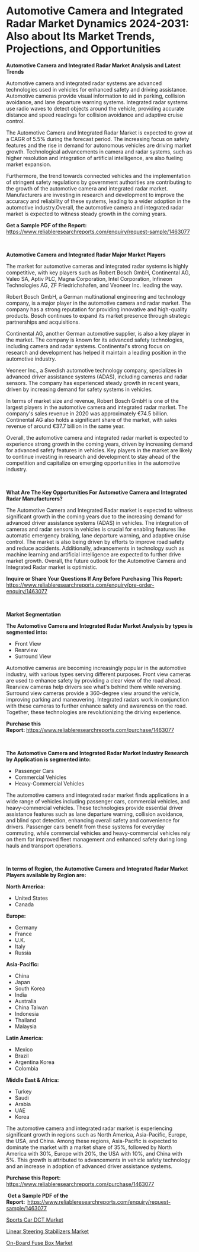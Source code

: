 <p><h1>Automotive Camera and Integrated Radar Market Dynamics 2024-2031: Also about Its Market Trends, Projections, and Opportunities</h1></p><p><strong>Automotive Camera and Integrated Radar Market Analysis and Latest Trends</strong></p>
<p><p>Automotive camera and integrated radar systems are advanced technologies used in vehicles for enhanced safety and driving assistance. Automotive cameras provide visual information to aid in parking, collision avoidance, and lane departure warning systems. Integrated radar systems use radio waves to detect objects around the vehicle, providing accurate distance and speed readings for collision avoidance and adaptive cruise control.</p><p>The Automotive Camera and Integrated Radar Market is expected to grow at a CAGR of 5.5% during the forecast period. The increasing focus on safety features and the rise in demand for autonomous vehicles are driving market growth. Technological advancements in camera and radar systems, such as higher resolution and integration of artificial intelligence, are also fueling market expansion.</p><p>Furthermore, the trend towards connected vehicles and the implementation of stringent safety regulations by government authorities are contributing to the growth of the automotive camera and integrated radar market. Manufacturers are investing in research and development to improve the accuracy and reliability of these systems, leading to a wider adoption in the automotive industry.Overall, the automotive camera and integrated radar market is expected to witness steady growth in the coming years.</p></p>
<p><strong>Get a Sample PDF of the Report:&nbsp;</strong> <a href="https://www.reliableresearchreports.com/enquiry/request-sample/1463077">https://www.reliableresearchreports.com/enquiry/request-sample/1463077</a></p>
<p>&nbsp;</p>
<p><strong>Automotive Camera and Integrated Radar Major Market Players</strong></p>
<p><p>The market for automotive cameras and integrated radar systems is highly competitive, with key players such as Robert Bosch GmbH, Continental AG, Valeo SA, Aptiv PLC, Magna Corporation, Intel Corporation, Infineon Technologies AG, ZF Friedrichshafen, and Veoneer Inc. leading the way.</p><p>Robert Bosch GmbH, a German multinational engineering and technology company, is a major player in the automotive camera and radar market. The company has a strong reputation for providing innovative and high-quality products. Bosch continues to expand its market presence through strategic partnerships and acquisitions.</p><p>Continental AG, another German automotive supplier, is also a key player in the market. The company is known for its advanced safety technologies, including camera and radar systems. Continental's strong focus on research and development has helped it maintain a leading position in the automotive industry.</p><p>Veoneer Inc., a Swedish automotive technology company, specializes in advanced driver assistance systems (ADAS), including cameras and radar sensors. The company has experienced steady growth in recent years, driven by increasing demand for safety systems in vehicles.</p><p>In terms of market size and revenue, Robert Bosch GmbH is one of the largest players in the automotive camera and integrated radar market. The company's sales revenue in 2020 was approximately €74.5 billion. Continental AG also holds a significant share of the market, with sales revenue of around €37.7 billion in the same year.</p><p>Overall, the automotive camera and integrated radar market is expected to experience strong growth in the coming years, driven by increasing demand for advanced safety features in vehicles. Key players in the market are likely to continue investing in research and development to stay ahead of the competition and capitalize on emerging opportunities in the automotive industry.</p></p>
<p>&nbsp;</p>
<p><strong>What Are The Key Opportunities For Automotive Camera and Integrated Radar Manufacturers?</strong></p>
<p><p>The Automotive Camera and Integrated Radar market is expected to witness significant growth in the coming years due to the increasing demand for advanced driver assistance systems (ADAS) in vehicles. The integration of cameras and radar sensors in vehicles is crucial for enabling features like automatic emergency braking, lane departure warning, and adaptive cruise control. The market is also being driven by efforts to improve road safety and reduce accidents. Additionally, advancements in technology such as machine learning and artificial intelligence are expected to further drive market growth. Overall, the future outlook for the Automotive Camera and Integrated Radar market is optimistic.</p></p>
<p><strong>Inquire or Share Your Questions If Any Before Purchasing This Report:</strong> <a href="https://www.reliableresearchreports.com/enquiry/pre-order-enquiry/1463077">https://www.reliableresearchreports.com/enquiry/pre-order-enquiry/1463077</a></p>
<p>&nbsp;</p>
<p><strong>Market Segmentation</strong></p>
<p><strong>The Automotive Camera and Integrated Radar Market Analysis by types is segmented into:</strong></p>
<p><ul><li>Front View</li><li>Rearview</li><li>Surround View</li></ul></p>
<p><p>Automotive cameras are becoming increasingly popular in the automotive industry, with various types serving different purposes. Front view cameras are used to enhance safety by providing a clear view of the road ahead. Rearview cameras help drivers see what's behind them while reversing. Surround view cameras provide a 360-degree view around the vehicle, improving parking and maneuvering. Integrated radars work in conjunction with these cameras to further enhance safety and awareness on the road. Together, these technologies are revolutionizing the driving experience.</p></p>
<p><strong>Purchase this Report:&nbsp;</strong><a href="https://www.reliableresearchreports.com/purchase/1463077">https://www.reliableresearchreports.com/purchase/1463077</a></p>
<p>&nbsp;</p>
<p><strong>The Automotive Camera and Integrated Radar Market Industry Research by Application is segmented into:</strong></p>
<p><ul><li>Passenger Cars</li><li>Commercial Vehicles</li><li>Heavy-Commercial Vehicles</li></ul></p>
<p><p>The automotive camera and integrated radar market finds applications in a wide range of vehicles including passenger cars, commercial vehicles, and heavy-commercial vehicles. These technologies provide essential driver assistance features such as lane departure warning, collision avoidance, and blind spot detection, enhancing overall safety and convenience for drivers. Passenger cars benefit from these systems for everyday commuting, while commercial vehicles and heavy-commercial vehicles rely on them for improved fleet management and enhanced safety during long hauls and transport operations.</p></p>
<p>&nbsp;</p>
<p><strong>In terms of Region, the Automotive Camera and Integrated Radar Market Players available by Region are:</strong></p>
<p>
    <p> <strong> North America: </strong>
        <ul>
            <li>United States</li>
            <li>Canada</li>
        </ul>
        </p> 
    <p> <strong> Europe: </strong>
        <ul>
            <li>Germany</li>
            <li>France</li>
            <li>U.K.</li>
            <li>Italy</li>
            <li>Russia</li>
        </ul>
        </p> 
    <p> <strong> Asia-Pacific: </strong>
        <ul>
            <li>China</li>
            <li>Japan</li>
            <li>South Korea</li>
            <li>India</li>
            <li>Australia</li>
            <li>China Taiwan</li>
            <li>Indonesia</li>
            <li>Thailand</li>
            <li>Malaysia</li>
        </ul>
        </p> 
    <p> <strong> Latin America: </strong>
        <ul>
            <li>Mexico</li>
            <li>Brazil</li>
            <li>Argentina Korea</li>
            <li>Colombia</li>
        </ul>
        </p> 
    <p> <strong> Middle East & Africa: </strong>
        <ul>
            <li>Turkey</li>
            <li>Saudi</li>
            <li>Arabia</li>
            <li>UAE</li>
            <li>Korea</li>
        </ul>
    </p>
    </p>
<p><p>The automotive camera and integrated radar market is experiencing significant growth in regions such as North America, Asia-Pacific, Europe, the USA, and China. Among these regions, Asia-Pacific is expected to dominate the market with a market share of 35%, followed by North America with 30%, Europe with 20%, the USA with 10%, and China with 5%. This growth is attributed to advancements in vehicle safety technology and an increase in adoption of advanced driver assistance systems.</p></p>
<p><strong>Purchase this Report: </strong><a href="https://www.reliableresearchreports.com/purchase/1463077">https://www.reliableresearchreports.com/purchase/1463077</a></p>
<p>&nbsp;<strong>Get a Sample PDF of the Report:&nbsp;&nbsp;</strong><a href="https://www.reliableresearchreports.com/enquiry/request-sample/1463077">https://www.reliableresearchreports.com/enquiry/request-sample/1463077</a></p>
<p><strong></strong></p>
<p><p><a href="https://github.com/bmorecock/Market-Research-Report-List-2/blob/main/sports-car-dct-market.md">Sports Car DCT Market</a></p><p><a href="https://github.com/jsmusil/Market-Research-Report-List-2/blob/main/linear-steering-stabilizers-market.md">Linear Steering Stabilizers Market</a></p><p><a href="https://github.com/yemakinde/Market-Research-Report-List-1/blob/main/on-board-fuse-box-market.md">On-Board Fuse Box Market</a></p></p>